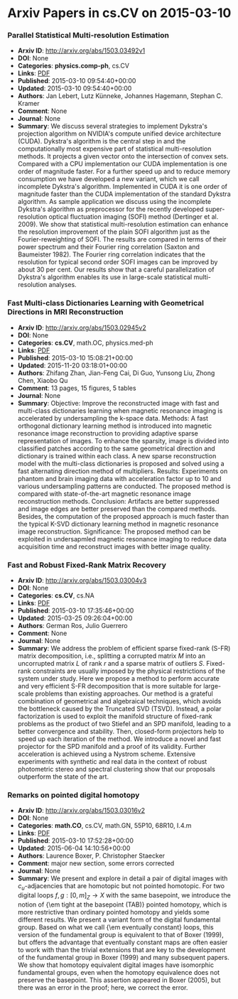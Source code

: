 # Arxiv Papers in cs.CV on 2015-03-10
### Parallel Statistical Multi-resolution Estimation
- **Arxiv ID**: http://arxiv.org/abs/1503.03492v1
- **DOI**: None
- **Categories**: **physics.comp-ph**, cs.CV
- **Links**: [PDF](http://arxiv.org/pdf/1503.03492v1)
- **Published**: 2015-03-10 09:54:40+00:00
- **Updated**: 2015-03-10 09:54:40+00:00
- **Authors**: Jan Lebert, Lutz Künneke, Johannes Hagemann, Stephan C. Kramer
- **Comment**: None
- **Journal**: None
- **Summary**: We discuss several strategies to implement Dykstra's projection algorithm on NVIDIA's compute unified device architecture (CUDA). Dykstra's algorithm is the central step in and the computationally most expensive part of statistical multi-resolution methods. It projects a given vector onto the intersection of convex sets. Compared with a CPU implementation our CUDA implementation is one order of magnitude faster. For a further speed up and to reduce memory consumption we have developed a new variant, which we call incomplete Dykstra's algorithm. Implemented in CUDA it is one order of magnitude faster than the CUDA implementation of the standard Dykstra algorithm. As sample application we discuss using the incomplete Dykstra's algorithm as preprocessor for the recently developed super-resolution optical fluctuation imaging (SOFI) method (Dertinger et al. 2009). We show that statistical multi-resolution estimation can enhance the resolution improvement of the plain SOFI algorithm just as the Fourier-reweighting of SOFI. The results are compared in terms of their power spectrum and their Fourier ring correlation (Saxton and Baumeister 1982). The Fourier ring correlation indicates that the resolution for typical second order SOFI images can be improved by about 30 per cent. Our results show that a careful parallelization of Dykstra's algorithm enables its use in large-scale statistical multi-resolution analyses.



### Fast Multi-class Dictionaries Learning with Geometrical Directions in MRI Reconstruction
- **Arxiv ID**: http://arxiv.org/abs/1503.02945v2
- **DOI**: None
- **Categories**: **cs.CV**, math.OC, physics.med-ph
- **Links**: [PDF](http://arxiv.org/pdf/1503.02945v2)
- **Published**: 2015-03-10 15:08:21+00:00
- **Updated**: 2015-11-20 03:18:01+00:00
- **Authors**: Zhifang Zhan, Jian-Feng Cai, Di Guo, Yunsong Liu, Zhong Chen, Xiaobo Qu
- **Comment**: 13 pages, 15 figures, 5 tables
- **Journal**: None
- **Summary**: Objective: Improve the reconstructed image with fast and multi-class dictionaries learning when magnetic resonance imaging is accelerated by undersampling the k-space data. Methods: A fast orthogonal dictionary learning method is introduced into magnetic resonance image reconstruction to providing adaptive sparse representation of images. To enhance the sparsity, image is divided into classified patches according to the same geometrical direction and dictionary is trained within each class. A new sparse reconstruction model with the multi-class dictionaries is proposed and solved using a fast alternating direction method of multipliers. Results: Experiments on phantom and brain imaging data with acceleration factor up to 10 and various undersampling patterns are conducted. The proposed method is compared with state-of-the-art magnetic resonance image reconstruction methods. Conclusion: Artifacts are better suppressed and image edges are better preserved than the compared methods. Besides, the computation of the proposed approach is much faster than the typical K-SVD dictionary learning method in magnetic resonance image reconstruction. Significance: The proposed method can be exploited in undersapmled magnetic resonance imaging to reduce data acquisition time and reconstruct images with better image quality.



### Fast and Robust Fixed-Rank Matrix Recovery
- **Arxiv ID**: http://arxiv.org/abs/1503.03004v3
- **DOI**: None
- **Categories**: **cs.CV**, cs.NA
- **Links**: [PDF](http://arxiv.org/pdf/1503.03004v3)
- **Published**: 2015-03-10 17:35:46+00:00
- **Updated**: 2015-03-25 09:26:04+00:00
- **Authors**: German Ros, Julio Guerrero
- **Comment**: None
- **Journal**: None
- **Summary**: We address the problem of efficient sparse fixed-rank (S-FR) matrix decomposition, i.e., splitting a corrupted matrix $M$ into an uncorrupted matrix $L$ of rank $r$ and a sparse matrix of outliers $S$. Fixed-rank constraints are usually imposed by the physical restrictions of the system under study. Here we propose a method to perform accurate and very efficient S-FR decomposition that is more suitable for large-scale problems than existing approaches. Our method is a grateful combination of geometrical and algebraical techniques, which avoids the bottleneck caused by the Truncated SVD (TSVD). Instead, a polar factorization is used to exploit the manifold structure of fixed-rank problems as the product of two Stiefel and an SPD manifold, leading to a better convergence and stability. Then, closed-form projectors help to speed up each iteration of the method. We introduce a novel and fast projector for the $\text{SPD}$ manifold and a proof of its validity. Further acceleration is achieved using a Nystrom scheme. Extensive experiments with synthetic and real data in the context of robust photometric stereo and spectral clustering show that our proposals outperform the state of the art.



### Remarks on pointed digital homotopy
- **Arxiv ID**: http://arxiv.org/abs/1503.03016v2
- **DOI**: None
- **Categories**: **math.CO**, cs.CV, math.GN, 55P10, 68R10, I.4.m
- **Links**: [PDF](http://arxiv.org/pdf/1503.03016v2)
- **Published**: 2015-03-10 17:52:28+00:00
- **Updated**: 2015-06-04 14:10:56+00:00
- **Authors**: Laurence Boxer, P. Christopher Staecker
- **Comment**: major new section, some errors corrected
- **Journal**: None
- **Summary**: We present and explore in detail a pair of digital images with $c_u$-adjacencies that are homotopic but not pointed homotopic. For two digital loops $f,g: [0,m]_Z \rightarrow X$ with the same basepoint, we introduce the notion of {\em tight at the basepoint (TAB)} pointed homotopy, which is more restrictive than ordinary pointed homotopy and yields some different results.   We present a variant form of the digital fundamental group. Based on what we call {\em eventually constant} loops, this version of the fundamental group is equivalent to that of Boxer (1999), but offers the advantage that eventually constant maps are often easier to work with than the trivial extensions that are key to the development of the fundamental group in Boxer (1999) and many subsequent papers.   We show that homotopy equivalent digital images have isomorphic fundamental groups, even when the homotopy equivalence does not preserve the basepoint. This assertion appeared in Boxer (2005), but there was an error in the proof; here, we correct the error.



